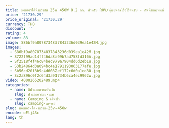 ```yaml
---
title: มอเตอร์ใต้น้ําแรงขับ 25V 450W 8.2 กก. สําหรับ ROV/หุ่นยนต์/เรือไร้คนขับ - กันน้ําและทนต่อการกัดกร่อน
price: '21730.29'
price_original: '21730.29'
currency: THB
discount: ''
rating: 4
volume: 83
image: S86bf9a8078734837843236d039ea1e42M.jpg
images:
  - S86bf9a8078734837843236d039ea1e42M.jpg
  - S722f99ad14ff46da8a99b7ad758fd316A.jpg
  - Sf2518f4f46c84bec979a7904dd6d2eb1u.jpg
  - S3b24864d3a094bc4a1791193063177afe.jpg
  - Sb56cd20f8b9c4d6082ef172c6d0a1ed80.jpg
  - Sc2a896c0f2c64d3a91734b6ca4ec9962w.jpg
video: 4000265202489.mp4
categories:
  - name: กีฬาและความบันเทิง
    slug: ฬาและความบ-นเท
  - name: Camping & เดินป่า
    slug: camping-เด-นป
slug: มอเตอร-ใต-าแรงข-25v-450w
encode: oElj43c
lang: th
---
```

  